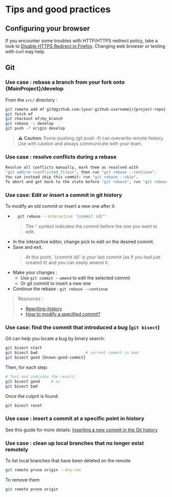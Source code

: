# Tips and good practices 


## Configuring your browser

If you encounter some troubles with HTTP/HTTPS redirect policy, take a look to [Disable HTTPS Redirect in Firefox](https://itadminguide.com/disable-https-redirect-in-firefox/). Changing web browser or testing with curl may help.

## Git

### Use case : rebase a branch from your fork onto {MainProject}/develop

From the `src/` directory :
```sh
git remote add mf git@github.com:{your-github-username}/{project-repo}.git
git fetch mf
git checkout mf/my_branch
git rebase -i develop
git push -f origin develop
```

> ⚠️ **Caution**: Force-pushing (git push -f) can overwrite remote history. Use with caution and always communicate with your team.

### Use case : resolve conflicts during a rebase

```sh
Resolve all conflicts manually, mark them as resolved with
"git add/rm <conflicted_files>", then run "git rebase --continue".
You can instead skip this commit: run "git rebase --skip".
To abort and get back to the state before "git rebase", run "git rebase --abort".
```

### Use case: Edit or insert a commit in git history

To modify an old commit or insert a new one after it:

* ```sh
    git rebase --interactive '{commit id}^'
    ```
    > The ^ symbol indicates the commit before the one you want to edit.
* In the interactive editor, change pick to edit on the desired commit.
* Save and exit.
    > At this point, '{commit id}' is your last commit (as if you had just created it) and you can easily amend it.
* Make your changes :
  * Use `git commit --amend` to edit the selected commit
  * Or git commit to insert a new one
* Continue the rebase : `git rebase --continue`

> Resources :
> - [Rewriting-history](https://backlog.com/git-tutorial/rewriting-history/) 
> - [How to modify a specified commit?](https://stackoverflow.com/questions/1186535/how-to-modify-a-specified-commit)


### Use case: find the commit that introduced a bug (`git bisect`)

Git can help you locate a bug by binary search:
```sh
git bisect start
git bisect bad                     # current commit is bad
git bisect good {known-good-commit}
```

Then, for each step:
```sh
# Test and indicate the result:
git bisect good     # or
git bisect bad
```

Once the culprit is found:
```sh
git bisect reset
```

### Use case : insert a commit at a specific point in history

See this guide for more details: [Inserting a new commit in the Git history](https://blog.frankel.ch/inserting-new-commit-git-history/)


### Use case : clean up local branches that no longer exist remotely

To list local branches that have been deleted on the remote
```sh
git remote prune origin --dry-run
```

To remove them
```sh
git remote prune origin
```
